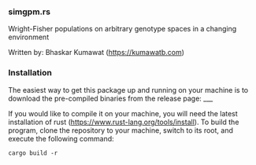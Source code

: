 ### simgpm.rs

Wright-Fisher populations on arbitrary genotype spaces in a changing environment

Written by: Bhaskar Kumawat (https://kumawatb.com)

### Installation

The easiest way to get this package up and running on your machine is to download the pre-compiled binaries from the release page: ___

If you would like to compile it on your machine, you will need the latest installation of rust (https://www.rust-lang.org/tools/install). To build the program, clone the repository to your machine, switch to its root, and execute the following command:

```
cargo build -r
```



